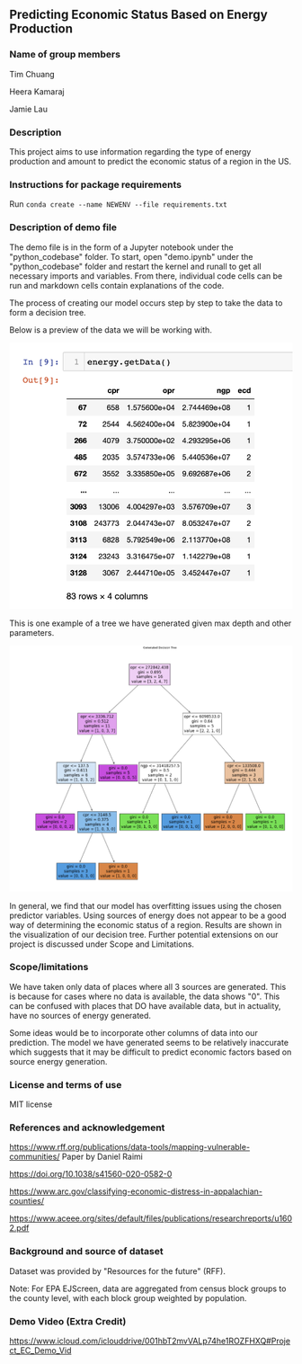 ## Predicting Economic Status Based on Energy Production

### Name of group members

Tim Chuang

Heera Kamaraj

Jamie Lau

### Description

This project aims to use information regarding the type of energy production and amount to predict the economic status of a region in the US.

### Instructions for package requirements

Run ```conda create --name NEWENV --file requirements.txt```

### Description of demo file

The demo file is in the form of a Jupyter notebook under the "python_codebase" folder. To start, open "demo.ipynb" under the "python_codebase" folder and restart the kernel and runall to get all necessary imports and variables. From there, individual code cells can be run and markdown cells contain explanations of the code. 

The process of creating our model occurs step by step to take the data to form a decision tree.

Below is a preview of the data we will be working with.

![Data preview](/images/dataframe.png)

This is one example of a tree we have generated given max depth and other parameters.

![Tree](/images/tree.png)

In general, we find that our model has overfitting issues using the chosen predictor variables. Using sources of energy does not appear to be a good way of determining the economic status of a region. Results are shown in the visualization of our decision tree. Further potential extensions on our project is discussed under Scope and Limitations.

### Scope/limitations

We have taken only data of places where all 3 sources are generated. This is because for cases where no data is available, the data shows "0". This can be confused with places that DO have available data, but in actuality, have no sources of energy generated.

Some ideas would be to incorporate other columns of data into our prediction. The model we have generated seems to be relatively inaccurate which suggests that it may be difficult to predict economic factors based on source energy generation.

### License and terms of use

MIT license

### References and acknowledgement

https://www.rff.org/publications/data-tools/mapping-vulnerable-communities/
Paper by Daniel Raimi

https://doi.org/10.1038/s41560-020-0582-0

https://www.arc.gov/classifying-economic-distress-in-appalachian-counties/

https://www.aceee.org/sites/default/files/publications/researchreports/u1602.pdf

### Background and source of dataset

Dataset was provided by "Resources for the future" (RFF).

Note: For EPA EJScreen, data are aggregated from census block groups to the county level, with each block group weighted by population.

### Demo Video (Extra Credit)

https://www.icloud.com/iclouddrive/001hbT2mvVALp74he1ROZFHXQ#Project_EC_Demo_Vid
